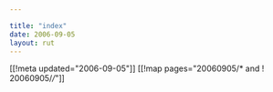 ```yaml
---

title: "index"
date: 2006-09-05
layout: rut
---
```


[[!meta updated="2006-09-05"]]
[[!map pages="20060905/* and ! 20060905/*/*"]]
